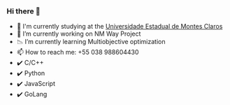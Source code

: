 ### Hi there 👋

<!--
**gahvs/gahvs** is a ✨ _special_ ✨ repository because its `README.md` (this file) appears on your GitHub profile.
-->
- :school: I'm currently studying at the [Universidade Estadual de Montes Claros](https://unimontes.br/)
- 🔭 I’m currently working on NM Way Project
- :chart_with_downwards_trend: I’m currently learning Multiobjective optimization 
- 📫 How to reach me: +55 038 988604430
- :heavy_check_mark: C/C++
- :heavy_check_mark: Python
- :heavy_check_mark: JavaScript
- :heavy_check_mark: GoLang
